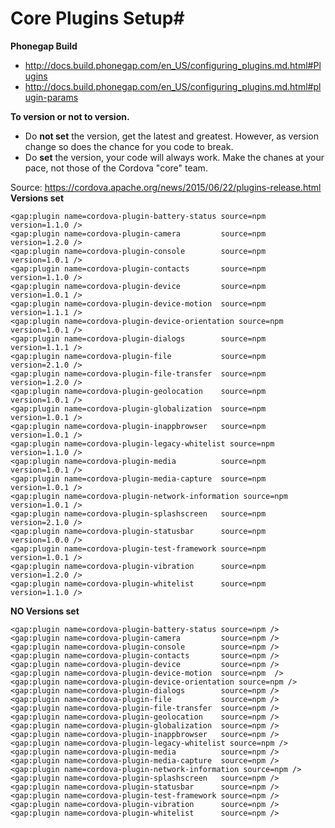 # Core Plugins Setup#


**Phonegap Build**
- http://docs.build.phonegap.com/en_US/configuring_plugins.md.html#Plugins
- http://docs.build.phonegap.com/en_US/configuring_plugins.md.html#plugin-params

**To version or not to version.**

- Do **not set** the version, get the latest and greatest. However, as version change so does the chance for you code to break.
- Do **set** the version, your code will always work. Make the chanes at your pace, not those of the Cordova "core" team.

Source: https://cordova.apache.org/news/2015/06/22/plugins-release.html<br>
**Versions set**
```
<gap:plugin name=cordova-plugin-battery-status source=npm version=1.1.0 />
<gap:plugin name=cordova-plugin-camera         source=npm version=1.2.0 />
<gap:plugin name=cordova-plugin-console        source=npm version=1.0.1 />
<gap:plugin name=cordova-plugin-contacts       source=npm version=1.1.0 />
<gap:plugin name=cordova-plugin-device         source=npm version=1.0.1 />
<gap:plugin name=cordova-plugin-device-motion  source=npm version=1.1.1 />
<gap:plugin name=cordova-plugin-device-orientation source=npm version=1.0.1 />
<gap:plugin name=cordova-plugin-dialogs        source=npm version=1.1.1 />
<gap:plugin name=cordova-plugin-file           source=npm version=2.1.0 />
<gap:plugin name=cordova-plugin-file-transfer  source=npm version=1.2.0 />
<gap:plugin name=cordova-plugin-geolocation    source=npm version=1.0.1 />
<gap:plugin name=cordova-plugin-globalization  source=npm version=1.0.1 />
<gap:plugin name=cordova-plugin-inappbrowser   source=npm version=1.0.1 />
<gap:plugin name=cordova-plugin-legacy-whitelist source=npm version=1.1.0 />
<gap:plugin name=cordova-plugin-media          source=npm version=1.0.1 />
<gap:plugin name=cordova-plugin-media-capture  source=npm version=1.0.1 />
<gap:plugin name=cordova-plugin-network-information source=npm version=1.0.1 />
<gap:plugin name=cordova-plugin-splashscreen   source=npm version=2.1.0 />
<gap:plugin name=cordova-plugin-statusbar      source=npm version=1.0.0 />
<gap:plugin name=cordova-plugin-test-framework source=npm version=1.0.1 />
<gap:plugin name=cordova-plugin-vibration      source=npm version=1.2.0 />
<gap:plugin name=cordova-plugin-whitelist      source=npm version=1.1.0 />
```

**NO Versions set**
```
<gap:plugin name=cordova-plugin-battery-status source=npm />
<gap:plugin name=cordova-plugin-camera         source=npm />
<gap:plugin name=cordova-plugin-console        source=npm />
<gap:plugin name=cordova-plugin-contacts       source=npm />
<gap:plugin name=cordova-plugin-device         source=npm />
<gap:plugin name=cordova-plugin-device-motion  source=npm  />
<gap:plugin name=cordova-plugin-device-orientation source=npm />
<gap:plugin name=cordova-plugin-dialogs        source=npm />
<gap:plugin name=cordova-plugin-file           source=npm />
<gap:plugin name=cordova-plugin-file-transfer  source=npm />
<gap:plugin name=cordova-plugin-geolocation    source=npm />
<gap:plugin name=cordova-plugin-globalization  source=npm />
<gap:plugin name=cordova-plugin-inappbrowser   source=npm />
<gap:plugin name=cordova-plugin-legacy-whitelist source=npm />
<gap:plugin name=cordova-plugin-media          source=npm />
<gap:plugin name=cordova-plugin-media-capture  source=npm />
<gap:plugin name=cordova-plugin-network-information source=npm />
<gap:plugin name=cordova-plugin-splashscreen   source=npm />
<gap:plugin name=cordova-plugin-statusbar      source=npm />
<gap:plugin name=cordova-plugin-test-framework source=npm />
<gap:plugin name=cordova-plugin-vibration      source=npm />
<gap:plugin name=cordova-plugin-whitelist      source=npm />
```
